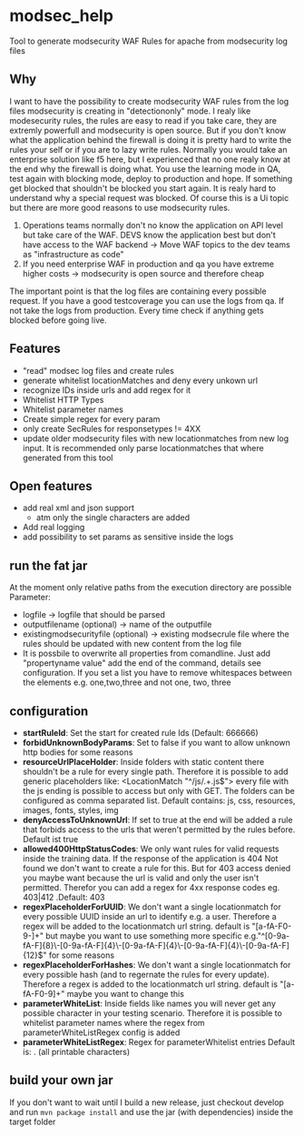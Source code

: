 # modsec_help
Tool to generate modsecurity WAF Rules for apache from modsecurity log files

## Why

I want to have the possibility to create modsecurity WAF rules from the log files modsecurity is creating in "detectiononly" mode. I realy like modesecurity rules, the rules are easy to read if you take care, they are extremly powerfull and modsecurity is open source. But if you don't know what the application behind the firewall is doing it is pretty hard to write the rules your self or if you are to lazy write rules. Normally you would take an enterprise solution like f5 here, but I experienced that no one realy know at the end why the firewall is doing what. You use the learning mode in QA, test again with blocking mode, deploy to production and hope. If something get blocked that shouldn't be blocked you start again. It is realy hard to understand why a special request was blocked. Of course this is a Ui topic but there are more good reasons to use modsecurity rules.

1. Operations teams normally don't no know the application on API level but take care of the WAF. DEVS know the application best but don't have access to the WAF backend -> Move WAF topics to the dev teams as "infrastructure as code" 
2. If you need enterprise WAF in production and qa you have extreme higher costs -> modsecurity is open source and therefore cheap 

The important point is that the log files are containing every possible request. If you have a good testcoverage you can use the logs from qa. If not take the logs from production. Every time check if anything gets blocked before going live.


## Features

- "read" modsec log files and create rules
- generate whitelist locationMatches and deny every unkown url
- recognize IDs inside urls and add regex for it
- Whitelist HTTP Types
- Whitelist parameter names
- Create simple regex for every param
- only create SecRules for responsetypes != 4XX
- update older modsecurity files with new locationmatches from new log input. It is recommended only parse locationmatches that where generated from this tool


## Open features

- add real xml and json support
	- atm only the single characters are added
- Add real logging
- add possibility to set params as sensitive inside the logs
 

## run the fat jar

 At the moment only relative paths from the execution directory are possible
Parameter:
- logfile -> logfile that should be parsed
- outputfilename (optional) -> name of the outputfile 
- existingmodsecurityfile (optional)  -> existing modsecrule file where the rules should be updated with new content from the log file
- It is possbile to overwrite all properties from comandline. Just add "propertyname value" add the end of the command, details see configuration. If you set a list you have to remove whitespaces between the elements e.g. one,two,three and not one, two, three


## configuration

-   **startRuleId**: Set the start for created rule Ids (Default: 666666)
- **forbidUnknownBodyParams**: Set to false if you want to allow unknown http bodies for some reasons
- **resourceUrlPlaceHolder**: Inside folders with static content there shouldn't be a rule for every single path. Therefore it is possible to add generic placeholders like: <LocationMatch "^/js/.+\.js$"> every file with the js ending is possible to access but only with GET. The folders can be configured as comma separated list. Default contains: js, css, resources, images, fonts, styles, img
- **denyAccessToUnknownUrl**: If set to true at the end will be added a rule that forbids access to the urls that weren't permitted by the rules before. Default ist true
- **allowed400HttpStatusCodes**: We only want rules for valid requests inside the training data. If the response of the application is 404 Not found we don't want to create a rule for this. But for 403 access denied you maybe want because the url is valid and only the user isn't permitted. Therefor you can add a regex for 4xx response codes eg. 403|412 .Default: 403 
- **regexPlaceholderForUUID**: We don't want a single locationmatch for every possible UUID inside an url to identify e.g. a user. Therefore a regex will be added to the locationmatch url string. default is "[a-fA-F0-9\-]+" but maybe you  want to use something more specific e.g."^[0-9a-fA-F]{8}\\-[0-9a-fA-F]{4}\\-[0-9a-fA-F]{4}\\-[0-9a-fA-F]{4}\\-[0-9a-fA-F]{12}$" for some reasons
- **regexPlaceholderForHashes**: We don't want a single locationmatch for every possible hash (and to regernate the rules for every update). Therefore a regex is added to the locationmatch url string. default is  "[a-fA-F0-9]+" maybe you want to change this
- **parameterWhiteList**: Inside fields like names you will never get any possible character in your testing scenario. Therefore it is possible to whitelist parameter names where the regex from parameterWhiteListRegex config is added
- **parameterWhiteListRegex**: Regex for parameterWhitelist entries Default is: . (all printable characters)

## build your own jar
If you don't want to wait until I build a new release, just checkout develop  and run 
	``mvn package install`` 
and use the jar (with dependencies) inside the target folder

